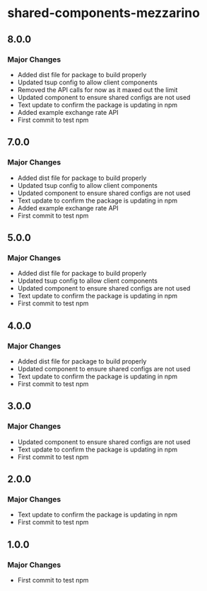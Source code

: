 # shared-components-mezzarino

## 8.0.0

### Major Changes

- Added dist file for package to build properly
- Updated tsup config to allow client components
- Removed the API calls for now as it maxed out the limit
- Updated component to ensure shared configs are not used
- Text update to confirm the package is updating in npm
- Added example exchange rate API
- First commit to test npm

## 7.0.0

### Major Changes

- Added dist file for package to build properly
- Updated tsup config to allow client components
- Updated component to ensure shared configs are not used
- Text update to confirm the package is updating in npm
- Added example exchange rate API
- First commit to test npm

## 5.0.0

### Major Changes

- Added dist file for package to build properly
- Updated tsup config to allow client components
- Updated component to ensure shared configs are not used
- Text update to confirm the package is updating in npm
- First commit to test npm

## 4.0.0

### Major Changes

- Added dist file for package to build properly
- Updated component to ensure shared configs are not used
- Text update to confirm the package is updating in npm
- First commit to test npm

## 3.0.0

### Major Changes

- Updated component to ensure shared configs are not used
- Text update to confirm the package is updating in npm
- First commit to test npm

## 2.0.0

### Major Changes

- Text update to confirm the package is updating in npm
- First commit to test npm

## 1.0.0

### Major Changes

- First commit to test npm

